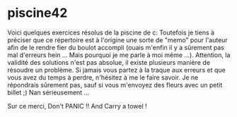# piscine42
Voici quelques exercices résolus de la piscine de c:
Toutefois je tiens à préciser que ce répertoire est à l'origine une sorte de "memo" pour l'auteur afin de le rendre fier
du boulot accompli (ouais m'enfin il y a sûrement pas mal d'erreurs hein ... Mais pourquoi je me parle à moi même ...).
Attention, la validité des solutions n'est pas absolue, il existe plusieurs manière de résoudre un problème.
Si jamais vous partez à la traque aux erreurs et que vous avez du temps à perdre, n'hésitez à me le faire savoir.
Je ne répondrais sûrement pas, sauf si vous m'envoyez des fleurs avec un petit billet ;) Nan sérieusement ...

Sur ce merci, Don't PANIC !! And Carry a towel !
